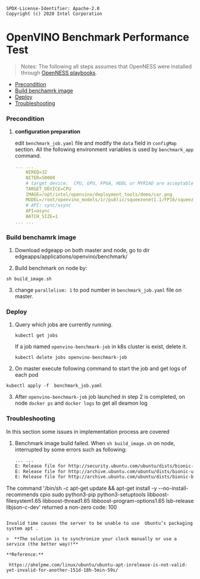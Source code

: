 ```
SPDX-License-Identifier: Apache-2.0
Copyright (c) 2020 Intel Corporation
```

# OpenVINO Benchmark Performance Test

> Notes: The following all steps assumes that OpenNESS were installed through [OpenNESS playbooks](https://github.com/otcshare/specs/blob/master/doc/getting-started/network-edge/controller-edge-node-setup.md).

- [Precondition](#precondition)
- [Build benchamrk image](#build-benchamrk-image)
- [Deploy](#deploy)
- [Troubleshooting](#troubleshooting)

### Precondition

1. **configuration preparation**

   edit `benchmark_job.yaml` file and modify the `data` field in `configMap` section. All the following environment variables is used by `benchmark_app` command.

   ```yaml
   ... ...    
       NIREQ=32
       NITER=50000
       # target_device:  CPU, GPU, FPGA, HDDL or MYRIAD are acceptable
       TARGET_DEVICE=CPU
       IMAGE=/opt/intel/openvino/deployment_tools/demo/car.png
       MODEL=/root/openvino_models/ir/public/squeezenet1.1/FP16/squeezenet1.1.xml
       # API: sync/async
       API=async
       BATCH_SIZE=1
   ... ...
   ```

### Build benchamrk image

1. Download edgeapp on both master and node, go to dir edgeapps/applications/openvino/benchmark/

2.  Build benchmark on node by:

   ```
   sh build_image.sh
   ```

3.  change `parallelism: 1` to pod number in `benchmark_job.yaml` file on master.

### Deploy 

1. Query which jobs are currently running.

   ```
   kubectl get jobs
   ```

   If a job named `openvino-benchmark-job` in k8s cluster is exist, delete it.

   ```
   kubectl delete jobs openvino-benchmark-job 
   ```

2.  On master execute following command to start the job and get logs of each pod 

   ```
   kubectl apply -f  benchmark_job.yaml
   ```

3.  After `openvino-benchmark-job` job launched in step 2 is completed, on node `docker ps`  and `docker logs` to get all deamon log 

### Troubleshooting

In this section some issues in implementation process are covered

1. Benchmark image build failed. When `sh build_image.sh` on node, interrupted by some errors such as following:

   ```sh
   ... ...
   E: Release file for http://security.ubuntu.com/ubuntu/dists/bionic-security/InRelease is not valid yet (invalid for another 5h 38min 40s). Updates for this repository will not be applied.
   E: Release file for http://archive.ubuntu.com/ubuntu/dists/bionic-updates/InRelease is not valid yet (invalid for another 5h 39min 53s). Updates for this repository will not be applied.
   E: Release file for http://archive.ubuntu.com/ubuntu/dists/bionic-backports/InRelease is not valid yet (invalid for another 5h 41min 27s). Updates for this repository will not be applied.
The command '/bin/sh -c apt-get update && apt-get install -y --no-install-recommends     cpio     sudo     python3-pip     python3-setuptools     libboost-filesystem1.65     libboost-thread1.65     libboost-program-options1.65     lsb-release     libjson-c-dev' returned a non-zero code: 100
   ```

   Invalid time causes the server to be unable to use  Ubuntu’s packaging system apt .
   
   >  **The solution is to synchronize your clock manually or use a service (the better way)!**
   
   **Reference:**
   
    https://ahelpme.com/linux/ubuntu/ubuntu-apt-inrelease-is-not-valid-yet-invalid-for-another-151d-18h-5min-59s/ 
